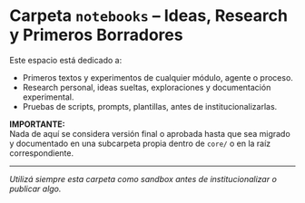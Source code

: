 # Carpeta `notebooks` – Ideas, Research y Primeros Borradores

Este espacio está dedicado a:

- Primeros textos y experimentos de cualquier módulo, agente o proceso.
- Research personal, ideas sueltas, exploraciones y documentación experimental.
- Pruebas de scripts, prompts, plantillas, antes de institucionalizarlas.

**IMPORTANTE:**  
Nada de aquí se considera versión final o aprobada hasta que sea migrado y documentado en una subcarpeta propia dentro de `core/` o en la raíz correspondiente.

---

_Utilizá siempre esta carpeta como sandbox antes de institucionalizar o publicar algo._

